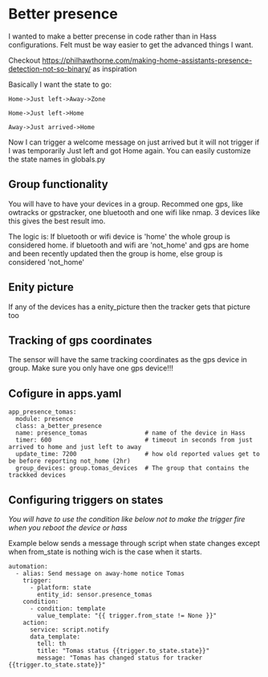 # Better presence 
I wanted to make a better precense in code rather than in Hass configurations. Felt must be way easier to get the advanced things I want.

Checkout 
https://philhawthorne.com/making-home-assistants-presence-detection-not-so-binary/ as inspiration

Basically I want the state to go:

```
Home->Just left->Away->Zone

Home->Just left->Home

Away->Just arrived->Home

```

Now I can trigger a welcome message on just arrived but it will not trigger if I was temporarily Just left and got Home again.
You can easily customize the state names in globals.py
## Group functionality
You will have to have your devices in a group. Recommed one gps, like owtracks or gpstracker, one bluetooth and one wifi like nmap. 3 devices like this gives the best result imo. 

The logic is: If bluetooth or wifi device is 'home' the whole group is considered home. if bluetooth and wifi are 'not_home' and gps are home and been recently updated then the group is home, else group is considered 'not_home' 

## Enity picture
If any of the devices has a enity_picture then the tracker gets that picture too
## Tracking of gps coordinates
The sensor will have the same tracking coordinates as the gps device in group. Make sure you only have one gps device!!!
## Cofigure in apps.yaml
```
app_presence_tomas:
  module: presence
  class: a_better_presence
  name: presence_tomas                # name of the device in Hass
  timer: 600                          # timeout in seconds from just arrived to home and just left to away
  update_time: 7200                   # how old reported values get to be before reporting not_home (2hr)
  group_devices: group.tomas_devices  # The group that contains the trackked devices

```

## Configuring triggers on states

*You will have to use the condition like below not to make the trigger fire 
when you reboot the device or hass*

Example below sends a message through script when state changes except when from_state is nothing wich is the case when it starts.

```
automation:
  - alias: Send message on away-home notice Tomas
    trigger:
      - platform: state
        entity_id: sensor.presence_tomas 
    condition:
      - condition: template
        value_template: "{{ trigger.from_state != None }}"
    action:
      service: script.notify
      data_template:
        tell: th
        title: "Tomas status {{trigger.to_state.state}}"
        message: "Tomas has changed status for tracker {{trigger.to_state.state}}"    
```